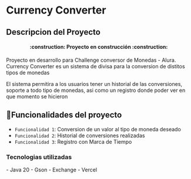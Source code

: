 <h1 aling ="center"> Currency Converter </h1>

<h2>Descripcion del Proyecto</h2>

<h4 align="center">
:construction: Proyecto en construcción :construction:
</h4>

<p>Proyecto en desarrollo para Challenge conversor de Monedas - Alura. Currency Converter es un sistema de divisa para la conversion de distitos tipos de monedas</p>

<p>El sistema permitira a los usuarios tener un historial de las conversiones, soporte a todo tipo de monedas, asi como un registro donde poder ver en que momento se hicieron</p>

## :hammer:Funcionalidades del proyecto

- `Funcionalidad 1`: Conversion de un valor al tipo de moneda deseado
- `Funcionalidad 2`: Historial de conversiones realizadas
- `Funcionalidad 3`: Registro con Marca de Tiempo

<h3>Tecnologias utilizadas</h3>
- Java 20
- Gson
- Exchange
- Vercel
